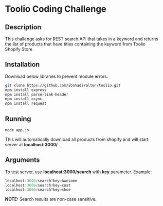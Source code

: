 # Toolio Coding Challenge

## Description

This challenge asks for REST search API that takes in a keyword and returns the list of products that have titles containing the keyword from Toolio Shopify Store

## Installation
Download below libraries to prevent module errors.
```bash
git clone https://github.com/ibahadiraltun/toolio.git
npm install express
npm install parse-link-header
npm install async
npm install request
```
## Running
```bash
node app.js
```
This will automatically download all products from shopify and will start server at **localhost:3000/** .

## Arguments
To test server, use **localhost:3000/search** with **key** parameter.
Example:
``` javascript
localhost:3000/search?key=Awesome
localhost:3000/search?key=coat
localhost:3000/search?key=shoe
```
**NOTE:**
Search results are non-case sensitive.
